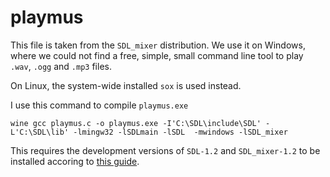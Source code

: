 playmus
=======

This file is taken from the `SDL_mixer` distribution. We use it on Windows,
where we could not find a free, simple, small command line tool to play `.wav`,
`.ogg` and `.mp3` files.

On Linux, the system-wide installed `sox` is used instead.

I use this command to compile `playmus.exe`

    wine gcc playmus.c -o playmus.exe -I'C:\SDL\include\SDL' -L'C:\SDL\lib' -lmingw32 -lSDLmain -lSDL  -mwindows -lSDL_mixer

This requires the development versions of `SDL-1.2` and `SDL_mixer-1.2` to be
installed accoring to [this guide](http://spin.atomicobject.com/2014/08/13/haskell-sdl-bindings-windows/).
